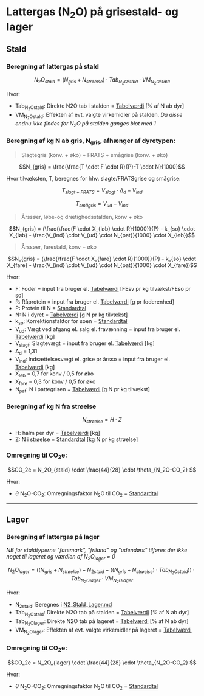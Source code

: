 # **Lattergas (N<sub>2</sub>O) på grisestald- og lager**

## **Stald**

### **Beregning af lattergas på stald** 

$$N_2O_{stald} = (N_{gris} + N_{strøelse}) \cdot Tab_{N_2Ostald} \cdot VM_{N_2Ostald} $$

Hvor: 

 * Tab<sub>N<sub>2</sub>Ostald</sub>: Direkte N2O tab i stalden = [Tabelværdi](https://seges.sharepoint.com/:x:/r/sites/SAFprojeketet/_layouts/15/Doc.aspx?sourcedoc=%7B55DC573E-DF3A-4BB4-BA90-49438C005785%7D&file=Formler%20til%20PORK%202.0%20med%20foderberegner.xlsx&activeCell=%27Formler%20NH3%20og%20N2O%20-stald%201%27!C56&action=embedview) [% af N ab dyr]
 * VM<sub>N<sub>2</sub>O</sub><sub>stald</sub>: Effekten af evt. valgte virkemidler på stalden. *Da disse endnu ikke findes for N<sub>2</sub>O på stalden ganges blot med 1*

### **Beregning af kg N ab gris, N<sub>gris</sub>, afhænger af dyretypen:** 

>Slagtegris (konv. + øko) + FRATS + smågrise (konv. + øko) 

$$N_{gris} = \frac{\frac{T \cdot F \cdot R}{P}-T \cdot N}{1000}$$

Hvor tilvæksten, T, beregnes for hhv. slagte/FRATSgrise og smågrise:

$$ T_{slagt+FRATS} = V_{slagt}  \cdot \Delta_d - V_{ind}$$

$$ T_{smågris} = V_{ud} - V_{ind} $$

>Årssøer, løbe-og drætighedsstalden, konv + øko 

$$N_{gris} = (\frac{\frac{F \cdot X_{løb} \cdot R}{1000}}{P} - k_{so} \cdot X_{løb} - \frac{V_{ind} \cdot V_{ud} \cdot N_{pat}}{1000} \cdot X_{løb})$$

>Årssøer, farestald, konv + øko 

$$N_{gris} = (\frac{\frac{F \cdot X_{fare} \cdot R}{1000}}{P} - k_{so} \cdot X_{fare} - \frac{V_{ind} \cdot V_{ud} \cdot N_{pat}}{1000} \cdot X_{fare})$$

Hvor:
 * F: Foder = input fra bruger el. [Tabelværdi](https://seges.sharepoint.com/:x:/r/sites/SAFprojeketet/_layouts/15/Doc.aspx?sourcedoc=%7B55DC573E-DF3A-4BB4-BA90-49438C005785%7D&file=Formler%20til%20PORK%202.0%20med%20foderberegner.xlsx&activeCell=%27Formler%20NH3%20og%20N2O%20-stald%201%27!N2&action=embedview) [FEsv pr kg tilvækst/FEso pr so]
 * R: Råprotein = input fra bruger el. [Tabelværdi](https://seges.sharepoint.com/:x:/r/sites/SAFprojeketet/_layouts/15/Doc.aspx?sourcedoc=%7B55DC573E-DF3A-4BB4-BA90-49438C005785%7D&file=Formler%20til%20PORK%202.0%20med%20foderberegner.xlsx&activeCell=%27Formler%20NH3%20og%20N2O%20-stald%201%27!O2&action=embedview) [g pr foderenhed]
 * P: Protein til N = [Standardtal](https://seges.sharepoint.com/:x:/r/sites/SAFprojeketet/_layouts/15/Doc.aspx?sourcedoc=%7B55DC573E-DF3A-4BB4-BA90-49438C005785%7D&file=Formler%20til%20PORK%202.0%20med%20foderberegner.xlsx&activeCell=%27Formler%20NH3%20og%20N2O%20-stald%201%27!C107&action=embedview)
 * N: N i dyret = [Tabelværdi](https://seges.sharepoint.com/:x:/r/sites/SAFprojeketet/_layouts/15/Doc.aspx?sourcedoc=%7B55DC573E-DF3A-4BB4-BA90-49438C005785%7D&file=Formler%20til%20PORK%202.0%20med%20foderberegner.xlsx&activeCell=%27Formler%20NH3%20og%20N2O%20-stald%201%27!Q2&action=embedview) [g N pr kg tilvækst]
 * k<sub>so</sub>: Korrektionsfaktor for soen = [Standardtal](https://seges.sharepoint.com/:x:/r/sites/SAFprojeketet/_layouts/15/Doc.aspx?sourcedoc=%7B55DC573E-DF3A-4BB4-BA90-49438C005785%7D&file=Formler%20til%20PORK%202.0%20med%20foderberegner.xlsx&activeCell=%27Formler%20NH3%20og%20N2O%20-stald%201%27!C112&action=embedview)
 * V<sub>ud</sub>: Vægt ved afgang el. salg el. fravænning = input fra bruger el. [Tabelværdi](https://seges.sharepoint.com/:x:/r/sites/SAFprojeketet/_layouts/15/Doc.aspx?sourcedoc=%7B55DC573E-DF3A-4BB4-BA90-49438C005785%7D&file=Formler%20til%20PORK%202.0%20med%20foderberegner.xlsx&activeCell=%27Formler%20NH3%20og%20N2O%20-stald%201%27!L2&action=embedview) [kg]
 * V<sub>slagt</sub>: Slagtevægt = input fra bruger el. [Tabelværdi](https://seges.sharepoint.com/:x:/r/sites/SAFprojeketet/_layouts/15/Doc.aspx?sourcedoc=%7B55DC573E-DF3A-4BB4-BA90-49438C005785%7D&file=Formler%20til%20PORK%202.0%20med%20foderberegner.xlsx&activeCell=%27Formler%20NH3%20og%20N2O%20-stald%201%27!K2&action=embedview) [kg]
 * Δ<sub>d</sub> = 1,31
 * V<sub>ind</sub>: Indsættelsesvægt el. grise pr årsso = input fra bruger el. [Tabelværdi](https://seges.sharepoint.com/:x:/r/sites/SAFprojeketet/_layouts/15/Doc.aspx?sourcedoc=%7B55DC573E-DF3A-4BB4-BA90-49438C005785%7D&file=Formler%20til%20PORK%202.0%20med%20foderberegner.xlsx&activeCell=%27Formler%20NH3%20og%20N2O%20-stald%201%27!J2&action=embedview) [kg]
  * X<sub>løb</sub>  = 0,7 for konv / 0,5 for øko
  * X<sub>fare</sub>  = 0,3 for konv / 0,5 for øko
  * N<sub>pat</sub>: N i pattegrisen = [Tabelværdi](https://seges.sharepoint.com/:x:/r/sites/SAFprojeketet/_layouts/15/Doc.aspx?sourcedoc=%7B55DC573E-DF3A-4BB4-BA90-49438C005785%7D&file=Formler%20til%20PORK%202.0%20med%20foderberegner.xlsx&activeCell=%27Formler%20NH3%20og%20N2O%20-stald%201%27!R2&action=embedview) [g N pr kg tilvækst]

### **Beregning af kg N fra strøelse**
$$ N_{strøelse} = H \cdot Z $$

 * H: halm per dyr = [Tabelværdi](https://seges.sharepoint.com/:x:/r/sites/SAFprojeketet/_layouts/15/Doc.aspx?sourcedoc=%7B55DC573E-DF3A-4BB4-BA90-49438C005785%7D&file=Formler%20til%20PORK%202.0%20med%20foderberegner.xlsx&activeCell=%27hALM-nORM%27!b3&action=embedview) [kg]
 * Z: N i strøelse = [Standardtal](https://seges.sharepoint.com/:x:/r/sites/SAFprojeketet/_layouts/15/Doc.aspx?sourcedoc=%7B55DC573E-DF3A-4BB4-BA90-49438C005785%7D&file=Formler%20til%20PORK%202.0%20med%20foderberegner.xlsx&activeCell=%27Formler%20NH3%20og%20N2O%20-stald%201%27!B96&action=embedview) [kg N pr kg strøelse]


### **Omregning til CO<sub>2</sub>e:**

$$CO_2e = N_2O_{stald} \cdot \frac{44}{28} \cdot \theta_{N_2O-CO_2} $$

Hvor: 

 * $\theta$ N<sub>2</sub>O-CO<sub>2</sub></sub>: Omregningsfaktor N<sub>2</sub>O til CO<sub>2</sub> = [Standardtal](https://seges.sharepoint.com/:x:/r/sites/SAFprojeketet/_layouts/15/Doc.aspx?sourcedoc=%7B55DC573E-DF3A-4BB4-BA90-49438C005785%7D&file=Formler%20til%20PORK%202.0%20med%20foderberegner.xlsx&activeCell=%27Enterisk%20metan%2Bsoallokering%27!C2&action=embedview)

____

## **Lager**

### **Beregning af lattergas på lager**
*NB for staldtyperne "faremark", "friland" og "udendørs" tilføres der ikke noget til lageret og værdien af N<sub>2</sub>O<sub>lager</sub> = 0*

$$N_2O_{lager} = ((N_{gris} + N_{strøelse}) - N_{2stald} - ((N_{gris} + N_{strøelse}) \cdot Tab_{N_2Ostald})) \cdot Tab_{N_2Olager} \cdot VM_{N_2Olager} $$

Hvor: 

 * N<sub>2stald</sub>: Beregnes i [N2_Stald_Lager.md](https://github.com/segesdk/SAF_dokumentation/blob/main/N2_Stald_Lager.md)
 * Tab<sub>N<sub>2</sub>Ostald</sub>: Direkte N2O tab på stalden = [Tabelværdi](https://seges.sharepoint.com/:x:/r/sites/SAFprojeketet/_layouts/15/Doc.aspx?sourcedoc=%7B55DC573E-DF3A-4BB4-BA90-49438C005785%7D&file=Formler%20til%20PORK%202.0%20med%20foderberegner.xlsx&activeCell=%27Formler%20NH3%20og%20N2O%20-stald%201%27!C56&action=embedview) [% af N ab dyr]
 * Tab<sub>N<sub>2</sub>Olager</sub>: Direkte N2O tab på lageret = [Tabelværdi](https://seges.sharepoint.com/:x:/r/sites/SAFprojeketet/_layouts/15/Doc.aspx?sourcedoc=%7B55DC573E-DF3A-4BB4-BA90-49438C005785%7D&file=Formler%20til%20PORK%202.0%20med%20foderberegner.xlsx&activeCell=%27Formler%20NH3%20og%20N2O%20-stald%201%27!H56&action=embedview) [% af N ab dyr]
 * VM<sub>N<sub>2</sub>O</sub><sub>lager</sub>: Effekten af evt. valgte virkemidler på lageret = [Tabelværdi](https://seges.sharepoint.com/:x:/r/sites/SAFprojeketet/_layouts/15/Doc.aspx?sourcedoc=%7B55DC573E-DF3A-4BB4-BA90-49438C005785%7D&file=Formler%20til%20PORK%202.0%20med%20foderberegner.xlsx&activeCell=%27Virkemidler%20%27!F26&action=embedview)

### **Omregning til CO<sub>2</sub>e:**

$$CO_2e = N_2O_{lager} \cdot \frac{44}{28} \cdot \theta_{N_2O-CO_2} $$

Hvor: 

 * $\theta$ N<sub>2</sub>O-CO<sub>2</sub></sub>: Omregningsfaktor N<sub>2</sub>O til CO<sub>2</sub> = [Standardtal](https://seges.sharepoint.com/:x:/r/sites/SAFprojeketet/_layouts/15/Doc.aspx?sourcedoc=%7B55DC573E-DF3A-4BB4-BA90-49438C005785%7D&file=Formler%20til%20PORK%202.0%20med%20foderberegner.xlsx&activeCell=%27Enterisk%20metan%2Bsoallokering%27!C2&action=embedview)